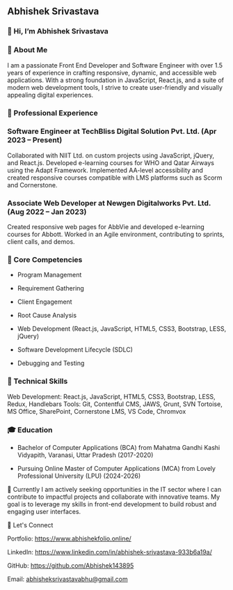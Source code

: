 ## Abhishek Srivastava

### 👋 Hi, I’m Abhishek Srivastava

### 🌟 About Me

I am a passionate Front End Developer and Software Engineer with over 1.5 years of experience in crafting responsive, dynamic, and accessible web applications. With a strong foundation in JavaScript, React.js, and a suite of modern web development tools, I strive to create user-friendly and visually appealing digital experiences.

### 💼 Professional Experience

### Software Engineer at TechBliss Digital Solution Pvt. Ltd. (Apr 2023 – Present)

Collaborated with NIIT Ltd. on custom projects using JavaScript, jQuery, and React.js.
Developed e-learning courses for WHO and Qatar Airways using the Adapt Framework.
Implemented AA-level accessibility and created responsive courses compatible with LMS platforms such as Scorm and Cornerstone.


### Associate Web Developer at Newgen Digitalworks Pvt. Ltd. (Aug 2022 – Jan 2023)

Created responsive web pages for AbbVie and developed e-learning courses for Abbott.
Worked in an Agile environment, contributing to sprints, client calls, and demos.


### 🚀 Core Competencies

- Program Management

- Requirement Gathering

- Client Engagement

- Root Cause Analysis

- Web Development (React.js, JavaScript, HTML5, CSS3, Bootstrap, LESS, jQuery)

- Software Development Lifecycle (SDLC)

- Debugging and Testing


### 🔧 Technical Skills

Web Development: React.js, JavaScript, HTML5, CSS3, Bootstrap, LESS, Redux, Handlebars
Tools: Git, Contentful CMS, JAWS, Grunt, SVN Tortoise, MS Office, SharePoint, Cornerstone LMS, VS Code, Chromvox

### 🎓 Education

- Bachelor of Computer Applications (BCA) from Mahatma Gandhi Kashi Vidyapith, Varanasi, Uttar Pradesh (2017-2020)

- Pursuing Online Master of Computer Applications (MCA) from Lovely Professional University (LPU) (2024-2026)

🌱 Currently I am actively seeking opportunities in the IT sector where I can contribute to impactful projects and collaborate with innovative teams. My goal is to leverage my skills in front-end development to build robust and engaging user interfaces.


💬 Let's Connect

Portfolio: https://www.abhishekfolio.online/

LinkedIn: https://www.linkedin.com/in/abhishek-srivastava-933b6a19a/

GitHub: https://github.com/Abhishek143895

Email:  abhisheksrivastavabhu@gmail.com
